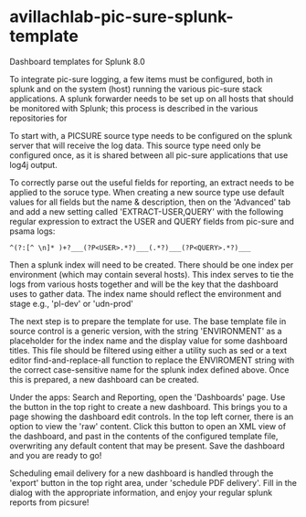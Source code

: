 # avillachlab-pic-sure-splunk-template
Dashboard templates for Splunk 8.0

To integrate pic-sure logging, a few items must be configured, both in splunk and on the system (host) running the various pic-sure stack applications.  A splunk forwarder needs to be set up on all hosts that should be monitored with Splunk; this process is described in the various repositories for 


To start with, a PICSURE source type needs to be configured on the splunk server that will receive the log data.  This source type need only be configured once, as it is shared between all pic-sure applications that use log4j output.


To correctly parse out the useful fields for reporting, an extract needs to be applied to the soruce type.  When creating a new source type use default values for all fields but the name & description, then on the 'Advanced' tab and add a new setting called 'EXTRACT-USER,QUERY' with the following regular expression to extract the USER and QUERY fields from pic-sure and psama logs:

```
^(?:[^ \n]* )+?___(?P<USER>.*?)___(.*?)___(?P<QUERY>.*?)___
```

Then a splunk index will need to be created.  There should be one index per environment (which may contain several hosts).  This index serves to tie the logs from various hosts together and will be the key that the dashboard uses to gather data.  The index name should reflect the environment and stage e.g., 'pl-dev' or 'udn-prod'

The next step is to prepare the template for use.  The base template file in source control is a generic version, with the string 'ENVIRONMENT' as a placeholder for the index name and the display value for some dashboard titles.  This file should be filtered using either a utility such as sed or a text editor find-and-replace-all function to replace the ENVIROMENT string with the correct case-sensitive name for the splunk index defined above.  Once this is prepared, a new dashboard can be created.

Under the apps: Search and Reporting, open the 'Dashboards' page.  Use the button in the top right to create a new dashboard.  This brings you to a page showing the dashboard edit controls.  In the top left corner, there is an option to view the 'raw' content.  Click this button to open an XML view of the dashboard, and past in the contents of the configured template file, overwriting any default content that may be present.  Save the dashboard and you are ready to go!

Scheduling email delivery for a new dashboard is handled through the 'export' button in the top right area, under 'schedule PDF delivery'.  Fill in the dialog with the appropriate information, and enjoy your regular splunk reports from picsure!
